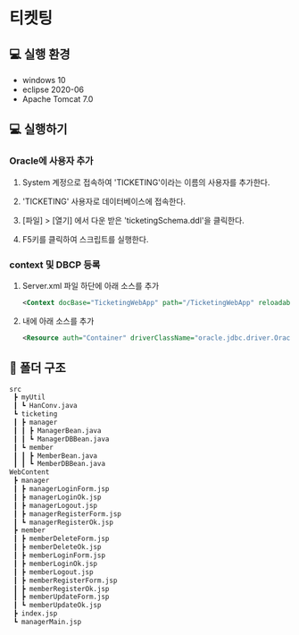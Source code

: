 # 티켓팅

## 💻 실행 환경
- windows 10
- eclipse 2020-06
- Apache Tomcat 7.0

## 💻 실행하기
### Oracle에 사용자 추가
1. System 계정으로 접속하여 'TICKETING'이라는 이름의 사용자를 추가한다.

2. 'TICKETING' 사용자로 데이터베이스에 접속한다.

3. [파일] > [열기] 에서 다운 받은 'ticketingSchema.ddl'을 클릭한다.

4. F5키를 클릭하여 스크립트를 실행한다.

### context 및 DBCP 등록
1. Server.xml 파일 하단에 아래 소스를 추가
    ``` xml
    <Context docBase="TicketingWebApp" path="/TicketingWebApp" reloadable="true" source="org.eclipse.jst.jee.server:TicketingWebApp"></Context>
    ```
2. <Context></Context> 내에 아래 소스를 추가
    ``` xml
    <Resource auth="Container" driverClassName="oracle.jdbc.driver.OracleDriver" maxActive="100" maxIdle="30" maxWait="10000" name="jdbc/oracle" password="1234" type="javax.sql.DataSource" url="jdbc:oracle:thin:@localhost:1521:xe" username="TICKETING"/>
    ```

## 📂 폴더 구조
```bash
src
 ┣ myUtil
 ┃ ┗ HanConv.java
 ┗ ticketing
 ┃ ┣ manager
 ┃ ┃ ┣ ManagerBean.java
 ┃ ┃ ┗ ManagerDBBean.java
 ┃ ┗ member
 ┃ ┃ ┣ MemberBean.java
 ┃ ┃ ┗ MemberDBBean.java
WebContent
 ┣ manager
 ┃ ┣ managerLoginForm.jsp
 ┃ ┣ managerLoginOk.jsp
 ┃ ┣ managerLogout.jsp
 ┃ ┣ managerRegisterForm.jsp
 ┃ ┗ managerRegisterOk.jsp
 ┣ member
 ┃ ┣ memberDeleteForm.jsp
 ┃ ┣ memberDeleteOk.jsp
 ┃ ┣ memberLoginForm.jsp
 ┃ ┣ memberLoginOk.jsp
 ┃ ┣ memberLogout.jsp
 ┃ ┣ memberRegisterForm.jsp
 ┃ ┣ memberRegisterOk.jsp
 ┃ ┣ memberUpdateForm.jsp
 ┃ ┗ memberUpdateOk.jsp
 ┣ index.jsp
 ┗ managerMain.jsp
```